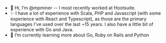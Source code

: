 - 👋 Hi, I’m @mpminer -- I most recently worked at Hootsuite.
- ✨ I have a lot of experience with Scala, PHP and Javascript (with some experience with React and Typescript), as those are the primary languages I've used over the last ~15 years. I also have a little bit of experience with Go and Java.
- 🌱 I’m currently learning more about Go, Ruby on Rails and Python

<!--
**mpminer/mpminer** is a ✨ _special_ ✨ repository because its `README.md` (this file) appears on your GitHub profile.

Here are some ideas to get you started:

- 🔭 I’m currently working on ...
- 🌱 I’m currently learning ...
- 👯 I’m looking to collaborate on ...
- 🤔 I’m looking for help with ...
- 💬 Ask me about ...
- 📫 How to reach me: ...
- 😄 Pronouns: ...
- ⚡ Fun fact: ...
-->
